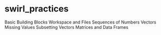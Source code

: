 # swirl_practices

Basic Building Blocks
Workspace and Files
Sequences of Numbers
Vectors
Missing Values
Subsetting Vectors
Matrices and Data Frames
